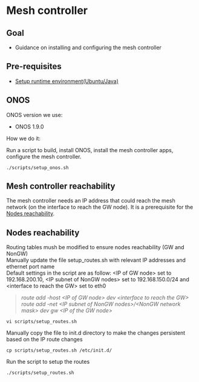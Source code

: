 # Mesh controller

## Goal
- Guidance on installing and configuring the mesh controller

## Pre-requisites
- [Setup runtime environment(Ubuntu/Java)](../setenv.md)

## ONOS

ONOS version we use:
- ONOS 1.9.0

How we do it:

Run a script to build, install ONOS, install the mesh controller apps, configure the mesh controller.
```
./scripts/setup_onos.sh
```

## Mesh controller reachability 

The mesh controller needs an IP address that could reach the mesh network (on the interface to reach the GW node). It is a prerequisite for the [Nodes reachability](#Nodes).

## Nodes reachability 

Routing tables mush be modified to ensure nodes reachability (GW and NonGW)<br>
Manually update the file setup_routes.sh with relevant IP addresses and ethernet port name<br>
Default settings in the script are as follow: \<IP of GW node\> set to 192.168.200.10, \<IP subnet of NonGW nodes\> set to 192.168.150.0/24 and \<interface to reach the GW\> set to eth0<br>
>*route add -host \<IP of GW node\> dev \<interface to reach the GW\>*<br>
>*route add -net \<IP subnet of NonGW nodes\>\/\<NonGW network mask\> dev <interface to reach the GW> gw \<IP of the GW node\>*
```
vi scripts/setup_routes.sh
```

Manually copy the file to init.d directory to make the changes persistent based on the IP route changes<br>
```
cp scripts/setup_routes.sh /etc/init.d/
```

Run the script to setup the routes
```
./scripts/setup_routes.sh
```

